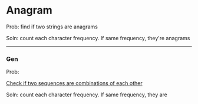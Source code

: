 # Anagram

Prob: find if two strings are anagrams

Soln: count each character frequency. If same frequency, they're anagrams

---

### Gen

Prob:

[Check if two sequences are combinations of each other](../Check%20if%20two%20sequences%20are%20combinations%20of%20each%20ot%2054e7449c27464c4792215aa42bb6324c.md) 

Soln: count each character frequency. If same frequency, they are